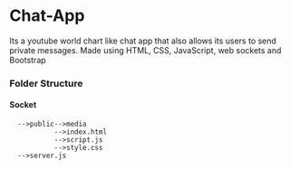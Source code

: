 # Chat-App
Its a youtube world chart like chat app that also allows its users to send private messages. Made using HTML, CSS, JavaScript, web sockets and Bootstrap 

### Folder Structure
#### Socket
      -->public-->media
               -->index.html
               -->script.js
               -->style.css
      -->server.js 

